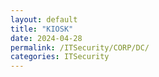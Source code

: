 ```yaml
---
layout: default
title: "KIOSK"
date: 2024-04-28
permalink: /ITSecurity/CORP/DC/
categories: ITSecurity
---
```

